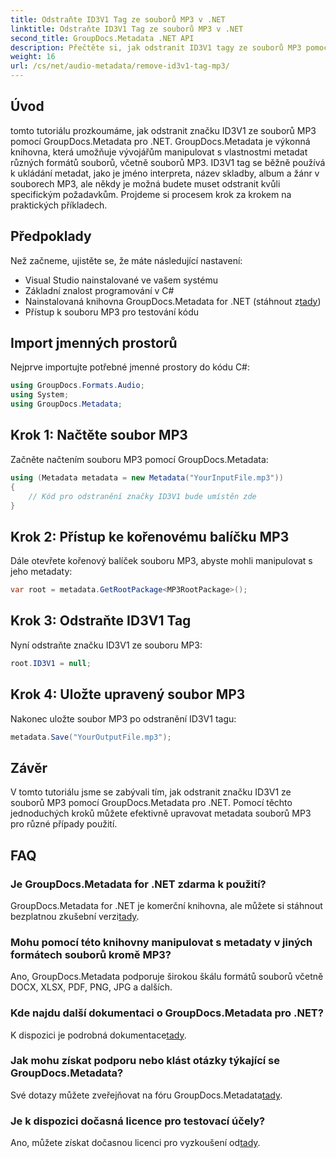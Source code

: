 ```yaml
---
title: Odstraňte ID3V1 Tag ze souborů MP3 v .NET
linktitle: Odstraňte ID3V1 Tag ze souborů MP3 v .NET
second_title: GroupDocs.Metadata .NET API
description: Přečtěte si, jak odstranit ID3V1 tagy ze souborů MP3 pomocí GroupDocs.Metadata for .NET. Jednoduchý průvodce krok za krokem s praktickými příklady.
weight: 16
url: /cs/net/audio-metadata/remove-id3v1-tag-mp3/
---
```

## Úvod
tomto tutoriálu prozkoumáme, jak odstranit značku ID3V1 ze souborů MP3 pomocí GroupDocs.Metadata pro .NET. GroupDocs.Metadata je výkonná knihovna, která umožňuje vývojářům manipulovat s vlastnostmi metadat různých formátů souborů, včetně souborů MP3. ID3V1 tag se běžně používá k ukládání metadat, jako je jméno interpreta, název skladby, album a žánr v souborech MP3, ale někdy je možná budete muset odstranit kvůli specifickým požadavkům. Projdeme si procesem krok za krokem na praktických příkladech.
## Předpoklady
Než začneme, ujistěte se, že máte následující nastavení:
- Visual Studio nainstalované ve vašem systému
- Základní znalost programování v C#
-  Nainstalovaná knihovna GroupDocs.Metadata for .NET (stáhnout z[tady](https://releases.groupdocs.com/metadata/net/))
- Přístup k souboru MP3 pro testování kódu

## Import jmenných prostorů
Nejprve importujte potřebné jmenné prostory do kódu C#:
```csharp
using GroupDocs.Formats.Audio;
using System;
using GroupDocs.Metadata;
```
## Krok 1: Načtěte soubor MP3
Začněte načtením souboru MP3 pomocí GroupDocs.Metadata:
```csharp
using (Metadata metadata = new Metadata("YourInputFile.mp3"))
{
    // Kód pro odstranění značky ID3V1 bude umístěn zde
}
```
## Krok 2: Přístup ke kořenovému balíčku MP3
Dále otevřete kořenový balíček souboru MP3, abyste mohli manipulovat s jeho metadaty:
```csharp
var root = metadata.GetRootPackage<MP3RootPackage>();
```
## Krok 3: Odstraňte ID3V1 Tag
Nyní odstraňte značku ID3V1 ze souboru MP3:
```csharp
root.ID3V1 = null;
```
## Krok 4: Uložte upravený soubor MP3
Nakonec uložte soubor MP3 po odstranění ID3V1 tagu:
```csharp
metadata.Save("YourOutputFile.mp3");
```

## Závěr
V tomto tutoriálu jsme se zabývali tím, jak odstranit značku ID3V1 ze souborů MP3 pomocí GroupDocs.Metadata pro .NET. Pomocí těchto jednoduchých kroků můžete efektivně upravovat metadata souborů MP3 pro různé případy použití.

## FAQ
### Je GroupDocs.Metadata for .NET zdarma k použití?
 GroupDocs.Metadata for .NET je komerční knihovna, ale můžete si stáhnout bezplatnou zkušební verzi[tady](https://releases.groupdocs.com/).
### Mohu pomocí této knihovny manipulovat s metadaty v jiných formátech souborů kromě MP3?
Ano, GroupDocs.Metadata podporuje širokou škálu formátů souborů včetně DOCX, XLSX, PDF, PNG, JPG a dalších.
### Kde najdu další dokumentaci o GroupDocs.Metadata pro .NET?
 K dispozici je podrobná dokumentace[tady](https://tutorials.groupdocs.com/metadata/net/).
### Jak mohu získat podporu nebo klást otázky týkající se GroupDocs.Metadata?
 Své dotazy můžete zveřejňovat na fóru GroupDocs.Metadata[tady](https://forum.groupdocs.com/c/metadata/14).
### Je k dispozici dočasná licence pro testovací účely?
 Ano, můžete získat dočasnou licenci pro vyzkoušení od[tady](https://purchase.groupdocs.com/temporary-license/).
